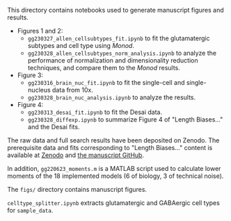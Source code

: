 This directory contains notebooks used to generate manuscript figures and results. 

* Figures 1 and 2:
  * `gg230327_allen_cellsubtypes_fit.ipynb` to fit the glutamatergic subtypes and cell type using *Monod*.
  * `gg230328_allen_cellsubtypes_norm_analysis.ipynb` to analyze the performance of normalization and dimensionality reduction techniques, and compare them to the *Monod* results.
* Figure 3:
  * `gg230316_brain_nuc_fit.ipynb` to fit the single-cell and single-nucleus data from 10x.
  * `gg230328_brain_nuc_analysis.ipynb` to analyze the results.
* Figure 4:
  * `gg230313_desai_fit.ipynb` to fit the Desai data.
  * `gg230328_diffexp.ipynb` to summarize Figure 4 of "Length Biases..." and the Desai fits.

The raw data and full search results have been deposited on Zenodo. The prerequisite data and fits corresponding to "Length Biases..."  content is available at [Zenodo](https://zenodo.org/record/7388133) and [the manuscript GitHub](https://github.com/pachterlab/GP_2021_3).

In addition, `gg220623_moments.m` is a MATLAB script used to calculate lower moments of the 18 implemented models (6 of biology, 3 of technical noise).

The `figs/` directory contains manuscript figures.

`celltype_splitter.ipynb` extracts glutamatergic and GABAergic cell types for `sample_data`.
